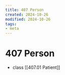```yaml
---
title: 407 Person
created: 2024-10-26
modified: 2024-10-26
tags:
- meta
---
```

# 407 Person
- class [[407.01 Patient]]

